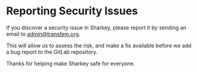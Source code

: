 # Reporting Security Issues

If you discover a security issue in Sharkey, please report it by sending an
email to [admin@transfem.org](mailto:admin@transfem.org).

This will allow us to assess the risk, and make a fix available before we add a
bug report to the GitLab repository.

Thanks for helping make Sharkey safe for everyone.
